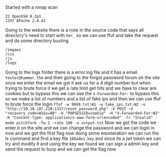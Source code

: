 Started with a nmap scan
```
22 OpenSSH 8.2p1
1337 APache 2.4.41
```
Going to the website there is a note in the source code that says all directory's need to start with `hmr_` so we can use ffuf and take the request and do some directory busting 
```
/imgaes
/css
/js
/logs
```
Going to the logs folder there is a error.log file and it has a email `tester@hammer.thm` and then going to the forgot password forum on the site once we enter the email we got it ask us for a 4 digit number but when trying to brute force it we get a rate limit get hits and we have to clear are cookies but to bypass this we can use the `X-Forwarded-For:` to bypass this so we make a list of numbers and a list of fake ips and then we can use ffuf to brute force the login 
`ffuf -w 9999.txt:W1 -w fake_ips.txt:W2 -u "http://10.10.187.210:1337/reset_password.php" -X POST -d "recovery_code=W1&s=80" -b "PHPSESSID=cookie" -H "X-Forwarded-For:W2" -H "Content-Type: application/x-www-form-urlencoded" -fr "Invalid" -mode pitchfork -fw 1 -rate 100 -o output.txt` 
Now we got the code we enter it on the site and we can change the password and we can login in now and we got the first flag now doing some enumeration we can run the ls command and find a key file `188ade1.key` and since its a jwt token we can try and modify it and using the key we found we can sign a admin key and send the request to burp and we can get the flag now